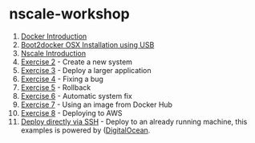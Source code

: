 nscale-workshop
===============

1. [Docker Introduction](https://github.com/nearform/nscale-workshop/blob/master/docker-intro.md)
  1. [Boot2docker OSX Installation using USB](https://github.com/nearform/nscale-workshop/blob/master/boot2docker-osx.md)
2. [Nscale Introduction](https://github.com/nearform/nscale-workshop/blob/master/nscale-intro.md)
  1. [Exercise 2](https://github.com/nearform/nscale-workshop/blob/master/ex2.md) - Create a new system
  2. [Exercise 3](https://github.com/nearform/nscale-workshop/blob/master/ex3.md) - Deploy a larger application
  3. [Exercise 4](https://github.com/nearform/nscale-workshop/blob/master/ex4.md) - Fixing a bug
  4. [Exercise 5](https://github.com/nearform/nscale-workshop/blob/master/ex5.md) - Rollback
  5. [Exercise 6](https://github.com/nearform/nscale-workshop/blob/master/ex6.md) - Automatic system fix
  6. [Exercise 7](https://github.com/nearform/nscale-workshop/blob/master/ex7.md) - Using an image from Docker Hub
  6. [Exercise 8](https://github.com/nearform/nscale-workshop/blob/master/ex8.md) - Deploying to AWS
3. [Deploy directly via SSH](https://github.com/nearform/nscale-workshop/blob/master/direct-digitalocean.md) - Deploy to an already running machine, this examples is powered by ([DigitalOcean](do-referral).

[do-referral]: https://www.digitalocean.com/?refcode=c85081546a8e
